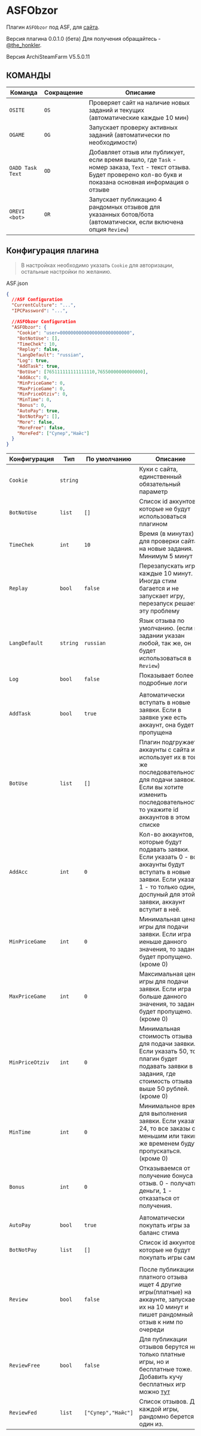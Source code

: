 # ASFObzor
Плагин `ASFObzor` под ASF, для [сайта](https://obzor.biz/).

Версия плагина 0.0.1.0 (бета) Для получения обращайтесь - [@the_honkler](https://t.me/the_honkler).

Версия ArchiSteamFarm V5.5.0.11

## КОМАНДЫ

| Команда                    | Сокращение | Описание                                                                                                                                                                    |
| -------------------------- | ---------- | --------------------------------------------------------------------------------------------------------------------------------------------------------------------------- |
| `OSITE`                    | `OS`       | Проверяет сайт на наличие новых заданий и текущих (автоматические каждые 10 мин)                                                                                            |
| `OGAME`                    | `OG`       | Запускает проверку активных заданий (автоматически по необходимости)                                                                                                        |
| `OADD Task Text`           | `OD`       | Добавляет отзыв или публикует, если время вышло, где `Task` - номер заказа, `Text` - текст отзыва. Будет проверено кол-во букв и показана основная информация о отзыве      |
| `OREVI <bot>`              | `OR`       | Запускает публикацию 4 рандомных отзывов для указанных ботов/бота (автоматически, если включена опция `Review`)                                                             |


## Конфигурация плагина

> В настройках необходимо указать `Cookie` для авторизации, остальные настройки по желанию.

ASF.json

```json
{
  //ASF Configuration
  "CurrentCulture": "...",
  "IPCPassword": "...",

  //ASFObzor Configuration
  "ASFObzor": {
    "Cookie": "user=00000000000000000000000000",
    "BotNotUse": [],
    "TimeChek": 10,
    "Replay": false,
    "LangDefault": "russian",
    "Log": true,
    "AddTask": true,
    "BotUse": [765111111111111110,76550000000000000],
    "AddAcc": 0,
    "MinPriceGame": 0,
    "MaxPriceGame": 0,
    "MinPriceOtziv": 0,
    "MinTime": 0,
    "Bonus": 0,
    "AutoPay": true,
    "BotNotPay": [],
    "More": false,
    "MoreFree": false,
    "MoreFed": ["Супер","Найс"]
  }
}
```

| Конфигурация      | Тип      | По умолчанию | Описание                                                                                                                                                                                         |
| ----------------- | -------- | ------------ | ------------------------------------------------------------------------------------------------------------------------------------------------------------------------------------------------ |
| `Cookie`          | `string` |              |  Куки с сайта, единственный обязательный параметр                                                                                                                                                |
| `BotNotUse`       | `list`   | `[]`         |  Список id аккунтов, которые не будут использоваться плагином                                                                                                                                    |
| `TimeChek`        | `int`    | `10`         |  Время (в минутах) для проверки сайта на новые задания. Минимум 5 минут                                                                                                                          |
| `Replay`          | `bool`   | `false`      |  Перезапускать игры каждые 10 минут. Иногда стим багается и не запускает игру, перезапуск решает эту проблему                                                                                    |
| `LangDefault`     | `string` | `russian`    |  Язык отзыва по умолчанию. (если в задании указан любой, так же, он будет использоваться в `Review`)                                                                                             |
| `Log`             | `bool`   | `false`      |  Показывает более подробные логи                                                                                                                                                                             |
|                   |          |              |                                                                                                                                                                                                  |
| `AddTask`         | `bool`   | `true`       |  Автоматически вступать в новые заявки. Если в заявке уже есть аккаунт, она будет пропущена                                                                                                      |
| `BotUse`          | `list`   | `[]`         |  Плагин подгружает аккаунты с сайта и использует их в той же последовательности для подачи заявок. Если вы хотите изменить последовательность, то укажите id аккаунтов в этом списке             |
| `AddAcc`          | `int`    | `0`          |  Кол-во аккаунтов, которые будут подавать заявки. Если указать 0 - все аккаунты будут вступать в новые заявки. Если указать 1 - то только один, доспуный для этой заявки, аккаунт вступит в неё. |
| `MinPriceGame`    | `int`    | `0`          |  Минимальная цена игры для подачи заявки. Если игра иеньше данного значения, то задание будет пропущено. (кроме 0)                                                                               |
| `MaxPriceGame`    | `int`    | `0`          |  Максимальная цена игры для подачи заявки. Если игра больше данного значения, то задание будет пропущено. (кроме 0)                                                                              |
| `MinPriceOtziv`   | `int`    | `0`          |  Минимальная стоимость отзыва для подачи заявки. Если указать 50, то плагин будет подавать заявки в задания, где стоимость отзыва выше 50 рублей. (кроме 0)                                      |
| `MinTime`         | `int`    | `0`          |  Минимальное время для выполнения заявки. Если указать 24, то все заказы с меньшим или таким же временем будут пропускаться. (кроме 0)                                                           |
| `Bonus`           | `int`    | `0`          |  Отказываемся от получение бонуса за отзыв. 0 - получать деньги, 1 - отказаться от получения.                                                                                                    |
|                   |          |              |                                                                                                                                                                                                  |
| `AutoPay`         | `bool`   | `true`       |  Автоматически покупать игры за баланс стима                                                                                                                                                     |
| `BotNotPay`       | `list`   | `[]`         |  Список id аккунтов, которые не будут покупать игры сами                                                                                                                                         |
|                   |          |              |                                                                                                                                                                                                  |
| `Review`          | `bool`   | `false`      |  После публикации платного отзыва ищет 4 другие игры(платные) на аккаунте, запускает их на 10 минут и пишет рандомный отзыв к ним по очереди                                                     |
| `ReviewFree`      | `bool`   | `false`      |  Для публикации отзывов берутся не только платные игры, но и бесплатные тоже. Добавить кучу бесплатных игр можно [тут](https://steamdb.info/freepackages/)                                       |
| `ReviewFed`       | `list`   | `["Супер","Найс"]` |  Список отзывов. Для каждой игры, рандомно берется один из.                                                                                                                                |








